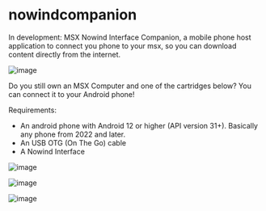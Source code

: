 # nowindcompanion

In development: MSX Nowind Interface Companion, a mobile phone host application to connect you phone to your msx, so you can download content directly from the internet.

![image](https://github.com/user-attachments/assets/4044e5e0-8f99-417b-8f02-ada879650bf5)

Do you still own an MSX Computer and one of the cartridges below? You can connect it to your Android phone!

Requirements:

- An android phone with Android 12 or higher (API version 31+). Basically any phone from 2022 and later.
- An USB OTG (On The Go) cable
- A Nowind Interface

![image](https://github.com/user-attachments/assets/bed2f36b-fb46-4e2e-89df-287202275fb4)

![image](https://github.com/user-attachments/assets/f45697db-a4ef-41a5-938c-7b94a829858e)

![image](https://github.com/user-attachments/assets/25c11849-5941-44d8-9c6f-979486a6559f)
